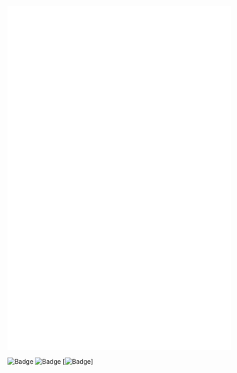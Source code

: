 ![Metrics](https://github.com/BiteTheDDDDt/BiteTheDDDDt/blob/main/github-metrics.svg)

![Badge](https://cp-logo.vercel.app/codeforces/bitetheddddt?logo=true)
![Badge](https://cp-logo.vercel.app/atcoder/BiteTheDust?logo=true)
[![Badge](https://cp-logo.vercel.app/leetcode-cn/bitethed4t?logo=true)]
